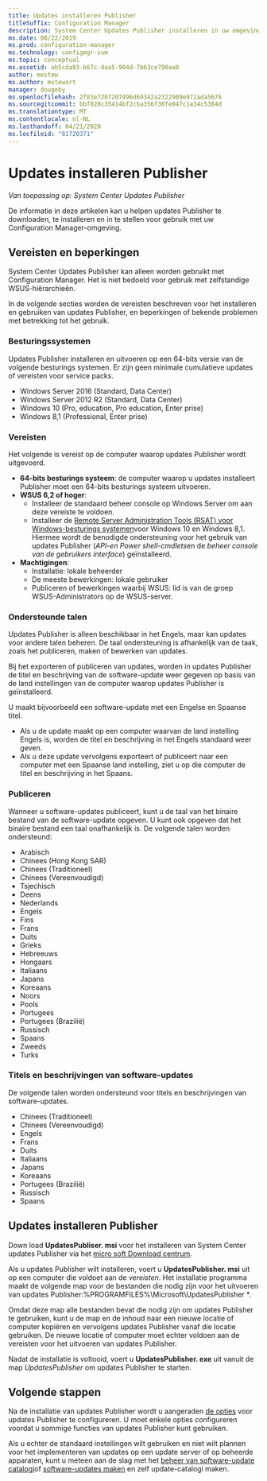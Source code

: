 ```yaml
---
title: Updates installeren Publisher
titleSuffix: Configuration Manager
description: System Center Updates Publisher installeren in uw omgeving
ms.date: 08/22/2019
ms.prod: configuration-manager
ms.technology: configmgr-sum
ms.topic: conceptual
ms.assetid: ab5cda93-b67c-4aa5-904d-7b63ce790aa0
author: mestew
ms.author: mstewart
manager: dougeby
ms.openlocfilehash: 2f83e7207207496d69342a2322909e972ada5676
ms.sourcegitcommit: bbf820c35414bf2cba356f30fe047c1a34c5384d
ms.translationtype: MT
ms.contentlocale: nl-NL
ms.lasthandoff: 04/21/2020
ms.locfileid: "81720371"
---
```

# <a name="install-updates-publisher"></a>Updates installeren Publisher

*Van toepassing op: System Center Updates Publisher*

De informatie in deze artikelen kan u helpen updates Publisher te downloaden, te installeren en in te stellen voor gebruik met uw Configuration Manager-omgeving.

## <a name="prerequisites-and-limitations"></a>Vereisten en beperkingen
System Center Updates Publisher kan alleen worden gebruikt met Configuration Manager. Het is niet bedoeld voor gebruik met zelfstandige WSUS-hiërarchieën.

In de volgende secties worden de vereisten beschreven voor het installeren en gebruiken van updates Publisher, en beperkingen of bekende problemen met betrekking tot het gebruik.  

### <a name="operating-systems"></a>Besturingssystemen
Updates Publisher installeren en uitvoeren op een 64-bits versie van de volgende besturings systemen. Er zijn geen minimale cumulatieve updates of vereisten voor service packs.

-   Windows Server 2016 (Standard, Data Center)
-   Windows Server 2012 R2 (Standard, Data Center)
-   Windows 10 (Pro, education, Pro education, Enter prise)
-   Windows 8,1 (Professional, Enter prise)

### <a name="prerequisites"></a>Vereisten
Het volgende is vereist op de computer waarop updates Publisher wordt uitgevoerd.

-   **64-bits besturings systeem**: de computer waarop u updates installeert Publisher moet een 64-bits besturings systeem uitvoeren.
-   **WSUS 6,2 of hoger**:
    -   Installeer de standaard beheer console op Windows Server om aan deze vereiste te voldoen.
    -   Installeer de [Remote Server Administration Tools (RSAT) voor Windows-besturings systemen](https://support.microsoft.com/help/2693643/remote-server-administration-tools-rsat-for-windows-operating-systems)voor Windows 10 en Windows 8,1. Hiermee wordt de benodigde ondersteuning voor het gebruik van updates Publisher (*API-en Power shell-cmdlets*en de *beheer console van de gebruikers interface*) geïnstalleerd.
-   **Machtigingen**:
    -   Installatie: lokale beheerder
    -   De meeste bewerkingen: lokale gebruiker
    -   Publiceren of bewerkingen waarbij WSUS: lid is van de groep WSUS-Administrators op de WSUS-server.

### <a name="supported-languages"></a>Ondersteunde talen
Updates Publisher is alleen beschikbaar in het Engels, maar kan updates voor andere talen beheren. De taal ondersteuning is afhankelijk van de taak, zoals het publiceren, maken of bewerken van updates.

Bij het exporteren of publiceren van updates, worden in updates Publisher de titel en beschrijving van de software-update weer gegeven op basis van de land instellingen van de computer waarop updates Publisher is geïnstalleerd.

U maakt bijvoorbeeld een software-update met een Engelse en Spaanse titel.

-   Als u de update maakt op een computer waarvan de land instelling Engels is, worden de titel en beschrijving in het Engels standaard weer geven.
-   Als u deze update vervolgens exporteert of publiceert naar een computer met een Spaanse land instelling, ziet u op die computer de titel en beschrijving in het Spaans.

### <a name="publishing"></a>Publiceren
Wanneer u software-updates publiceert, kunt u de taal van het binaire bestand van de software-update opgeven. U kunt ook opgeven dat het binaire bestand een taal onafhankelijk is. De volgende talen worden ondersteund:

-   Arabisch
-   Chinees (Hong Kong SAR)
-   Chinees (Traditioneel)
-   Chinees (Vereenvoudigd)
-   Tsjechisch
-   Deens
-   Nederlands
-   Engels
-   Fins
-   Frans
-   Duits
-   Grieks
-   Hebreeuws
-   Hongaars
-   Italiaans
-   Japans
-   Koreaans
-   Noors
-   Pools
-   Portugees
-   Portugees (Brazilië)
-   Russisch
-   Spaans
-   Zweeds
-   Turks

### <a name="software-update-titles-and-descriptions"></a>Titels en beschrijvingen van software-updates
De volgende talen worden ondersteund voor titels en beschrijvingen van software-updates.

-   Chinees (Traditioneel)
-   Chinees (Vereenvoudigd)
-   Engels
-   Frans
-   Duits
-   Italiaans
-   Japans
-   Koreaans
-   Portugees (Brazilië)
-   Russisch
-   Spaans

## <a name="install-updates-publisher"></a>Updates installeren Publisher
Down load **UpdatesPubliser. msi** voor het installeren van System Center updates Publisher via het [micro soft Download centrum](https://www.microsoft.com/download/details.aspx?id=55543).

Als u updates Publisher wilt installeren, voert u **UpdatesPublisher. msi** uit op een computer die voldoet aan de *vereisten*. Het installatie programma maakt de volgende map voor de bestanden die nodig zijn voor het uitvoeren van updates Publisher:%PROGRAMFILES%\Microsoft\UpdatesPublisher *.

Omdat deze map alle bestanden bevat die nodig zijn om updates Publisher te gebruiken, kunt u de map en de inhoud naar een nieuwe locatie of computer kopiëren en vervolgens updates Publisher vanaf die locatie gebruiken. De nieuwe locatie of computer moet echter voldoen aan de vereisten voor het uitvoeren van updates Publisher.

Nadat de installatie is voltooid, voert u **UpdatesPublisher. exe** uit vanuit de map *UpdatesPublisher* om updates Publisher te starten.

## <a name="next-steps"></a>Volgende stappen
 Na de installatie van updates Publisher wordt u aangeraden [de opties](updates-publisher-options.md) voor updates Publisher te configureren. U moet enkele opties configureren voordat u sommige functies van updates Publisher kunt gebruiken.

 Als u echter de standaard instellingen wilt gebruiken en niet wilt plannen voor het implementeren van updates op een update server of op beheerde apparaten, kunt u meteen aan de slag met het [beheer van software-update catalogi](updates-publisher-catalogs.md)of [software-updates maken](create-updates-with-updates-publisher.md) en zelf update-catalogi maken.
